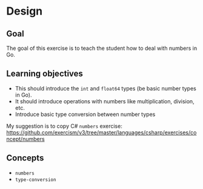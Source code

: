 # Design

## Goal

The goal of this exercise is to teach the student how to deal with numbers in Go.

## Learning objectives

- This should introduce the `int` and `float64` types (be basic number types in Go).
- It should introduce operations with numbers like multiplication, division, etc.
- Introduce basic type conversion between number types

My suggestion is to copy C# `numbers` exercise: https://github.com/exercism/v3/tree/master/languages/csharp/exercises/concept/numbers

## Concepts

- `numbers`
- `type-conversion`
